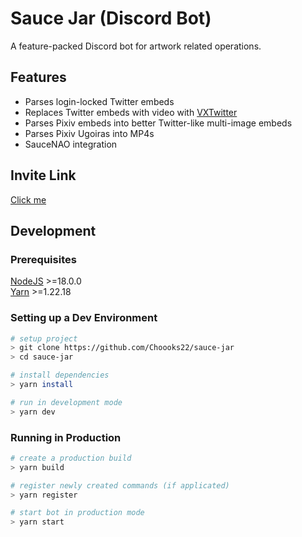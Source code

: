 # Sauce Jar (Discord Bot)

A feature-packed Discord bot for artwork related operations.

## Features

- Parses login-locked Twitter embeds
- Replaces Twitter embeds with video with [VXTwitter](https://github.com/dylanpdx/BetterTwitFix)
- Parses Pixiv embeds into better Twitter-like multi-image embeds
- Parses Pixiv Ugoiras into MP4s
- SauceNAO integration

## Invite Link

[Click me](https://discord.com/oauth2/authorize?client_id=971780215602839562&scope=applications.commands+bot&permissions=275414837312)

## Development

### Prerequisites

[NodeJS](https://nodejs.org/) >=18.0.0  
[Yarn](https://npmjs.com/yarn) >=1.22.18

### Setting up a Dev Environment

```sh
# setup project
> git clone https://github.com/Choooks22/sauce-jar
> cd sauce-jar

# install dependencies
> yarn install

# run in development mode
> yarn dev
```

### Running in Production

```sh
# create a production build
> yarn build

# register newly created commands (if applicated)
> yarn register

# start bot in production mode
> yarn start
```
